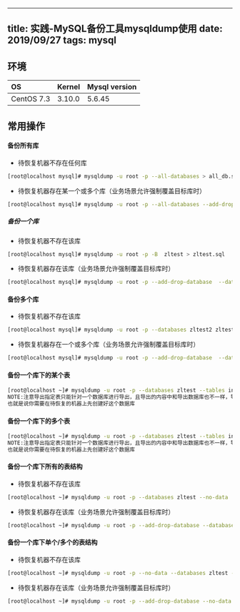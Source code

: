 
---
title: 实践-MySQL备份工具mysqldump使用
date: 2019/09/27
tags: 
   mysql
---
  

## 环境
|OS          |Kernel   | Mysql version| 
|:-----------|:--------|:-------------| 
|CentOS 7.3  |3.10.0   |5.6.45        |
  
  

## 常用操作

#### 备份所有库

* 待恢复机器不存在任何库

```bash
[root@localhost mysql]# mysqldump -u root -p --all-databases > all_db.sql
```

* 待恢复机器存在某一个或多个库（业务场景允许强制覆盖目标库时）

```bash
[root@localhost mysql]# mysqldump -u root -p --all-databases --add-drop-database > all_db.sql
```

##### 备份一个库

* 待恢复机器不存在该库

```bash
[root@localhost mysql]# mysqldump -u root -p -B  zltest > zltest.sql
```

* 待恢复机器存在该库（业务场景允许强制覆盖目标库时）

```bash
[root@localhost mysql]# mysqldump -u root -p --add-drop-database  --databases  zltest  > zltest.sql
```

#### 备份多个库

* 待恢复机器不存在该库

```bash
[root@localhost mysql]# mysqldump -u root -p --databases zltest2 zltest3 >  zltest2an3.sql
```

* 待恢复机器存在一个或多个库（业务场景允许强制覆盖目标库时）

```bash
[root@localhost mysql]# mysqldump -u root -p --add-drop-database  --databases  zltest2 zltest3 gogs  >  zltest2an3andgogs.sql
```

#### 备份一个库下的某个表

```bash
[root@localhost ~]# mysqldump -u root -p --databases zltest --tables index_test > zltest.index_test.sql
NOTE:注意导出指定表只能针对一个数据库进行导出，且导出的内容中和导出数据库也不一样，导出指定表的导出文本中没有创建数据库的判断语句，只有删除表-创建表-导入数据
也就是说你需要在待恢复的机器上先创建好这个数据库
```

#### 备份一个库下的多个表

```bash
[root@localhost ~]# mysqldump -u root -p --databases zltest --tables index_test  ss > zltest.index_testandss.sql
NOTE:注意导出指定表只能针对一个数据库进行导出，且导出的内容中和导出数据库也不一样，导出指定表的导出文本中没有创建数据库的判断语句，只有删除表-创建表-导入数据
也就是说你需要在待恢复的机器上先创建好这个数据库
```

#### 备份一个库下所有的表结构

* 待恢复机器不存在该库

```bash
[root@localhost ~]# mysqldump -u root -p --databases zltest --no-data   > zltest.sql
```

* 待恢复机器存在该库（业务场景允许强制覆盖目标库时）

```bash
[root@localhost ~]# mysqldump -u root -p --add-drop-database --databases zltest --no-data   > zltest.sql
```

#### 备份一个库下单个/多个的表结构

* 待恢复机器不存在该库

```bash
[root@localhost ~]# mysqldump -u root -p --no-data --databases zltest --tables index_test ss  > zltest.index_test.ss.nodata.sql
```

* 待恢复机器存在该库（业务场景允许强制覆盖目标库时）

```bash
[root@localhost ~]# mysqldump -u root -p --add-drop-database --no-data --databases zltest --tables index_test ss  > zltest.index_test.ss.nodata.sql
```

